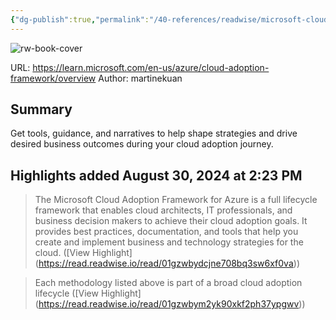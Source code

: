 ```yaml
---
{"dg-publish":true,"permalink":"/40-references/readwise/microsoft-cloud-adoption-framework-for-azure-documentation-cloud-adoption-framework/","tags":["rw/articles"]}
---
```


![rw-book-cover](https://learn.microsoft.com/en-us/media/logos/logo-ms-social.png)
  
URL: https://learn.microsoft.com/en-us/azure/cloud-adoption-framework/overview
Author: martinekuan

## Summary

Get tools, guidance, and narratives to help shape strategies and drive desired business outcomes during your cloud adoption journey.

## Highlights added August 30, 2024 at 2:23 PM
>The Microsoft Cloud Adoption Framework for Azure is a full lifecycle framework that enables cloud architects, IT professionals, and business decision makers to achieve their cloud adoption goals. It provides best practices, documentation, and tools that help you create and implement business and technology strategies for the cloud. ([View Highlight] (https://read.readwise.io/read/01gzwbydcjne708bq3sw6xf0va))


>Each methodology listed above is part of a broad cloud adoption lifecycle ([View Highlight] (https://read.readwise.io/read/01gzwbym2yk90xkf2ph37ypgwv))


